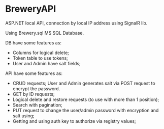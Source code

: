 # BreweryAPI
ASP.NET local API, connection by local IP address using SignalR lib.

Using Brewery.sql MS SQL Database.

DB have some features as:

- Columns for logical delete;
- Token table to use tokens;
- User and Admin have salt fields;

API have some features as:

- CRUD requests; User and Admin generates salt via POST request to encrypt the password.
- GET by ID requests;
- Logical delete and restore requests (to use with more than 1 position);
- Search with pagination;
- PUT request to change the user/admin password with encryption and salt using;
- Getting and using auth key to authorize via registry values;

